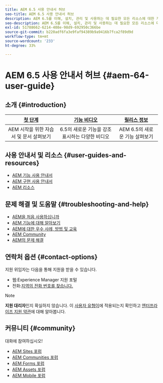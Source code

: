 ```yaml
---
title: AEM 6.5 사용 안내서 허브
seo-title: AEM 6.5 사용 안내서 허브
description: AEM 6.5를 이해, 설치, 관리 및 사용하는 데 필요한 모든 리소스에 대한 개요입니다
seo-description: AEM 6.5를 이해, 설치, 관리 및 사용하는 데 필요한 모든 리소스에 대한 개요입니다
exl-id: 51788662-6214-408e-98d9-692950c366be
source-git-commit: b220adf6fa3e9faf94389b9a9416b7fca2f89d9d
workflow-type: tm+mt
source-wordcount: '233'
ht-degree: 33%

---
```


# AEM 6.5 사용 안내서 허브 {#aem-64-user-guide}

## 소개 {#introduction}

| [첫 단계](https://helpx.adobe.com/experience-manager/get-started.html) | [기능 비디오](https://helpx.adobe.com/kr/experience-manager/kt/index/aem-6-5-videos.html) | [릴리스 정보](https://helpx.adobe.com/kr/experience-manager/6-5/release-notes.html) |
|:-:|:-:|:-:|
| AEM 시작을 위한 자습서 및 문서 살펴보기 | 6.5의 새로운 기능을 강조 표시하는 다양한 비디오 | AEM 6.5의 새로운 기능 살펴보기 |

## 사용 안내서 및 리소스 {#user-guides-and-resources}

* [AEM 기능 사용 안내서](capabilities.md)
* [AEM 구현 사용 안내서](implementation.md)
* [AEM 리소스](resources.md)

## 문제 해결 및 도움말 {#troubleshooting-and-help}

* [AEM을 처음 사용하십니까](new.md)
* [AEM 기능에 대해 알아보기](learn.md)
* [AEM에 대한 우수 사례, 방법 및 교육](best-practice.md)
* [AEM Community](community.md)
* [AEM의 문제 해결](troubleshooting.md)

## 연락처 옵션 {#contact-options}

지원 위임자는 다음을 통해 지원을 받을 수 있습니다.

* 웹:Experience Manager 지원 포털
* 전화:[지역의 전화 번호를 찾습니다.](https://helpx.adobe.com/contact/dma-external/DMACustomeCareRegionalPhoneNumbers.html)

>[!NOTE]
>
>**지원 대리자**&#x200B;인지 확실하지 않습니다. 이 [사용자 유형이](https://helpx.adobe.com/experience-cloud/supported-users.html)에 적용되는지 확인하고 [엔터프라이즈 지원 약관](https://helpx.adobe.com/support/programs/enterprise-support-terms.html)에 대해 알아봅니다.

## 커뮤니티 {#community}

대화에 참여하십시오!

* [AEM Sites 포럼](http://help-forums.adobe.com/content/adobeforums/kr/experience-manager-forum/adobe-experience-manager.html)
* [AEM Communities 포럼](http://help-forums.adobe.com/content/adobeforums/en/experience-manager-forum/aem-communities.html)
* [AEM Forms 포럼](http://help-forums.adobe.com/content/adobeforums/en/experience-manager-forum/aem-forms.html)
* [AEM Assets 포럼](http://help-forums.adobe.com/content/adobeforums/en/experience-manager-forum/aem-assets.html)
* [AEM Mobile 포럼](http://forums.adobe.com/community/experiencemanagermobile)
